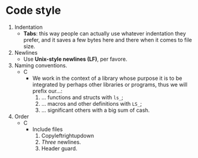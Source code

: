 # **Code style**
1. Indentation
    * **Tabs**: this way people can actually use whatever indentation they prefer, and it saves a few bytes here and there when it comes to file size.
1. Newlines
    * Use **Unix-style newlines (LF)**, per favore.
1. Naming conventions.
    * C
        * We work in the context of a library whose purpose it is to be integrated by perhaps other libraries or programs, thus we will prefix our...:
            1. ... functions and structs with `ls_`;
            2. ... macros and other definitions with `LS_`;
            3. ... significant others with a big sum of cash.
1. Order
    * C
        * Include files
            1. Copyleftrightupdown
            1. *Three* newlines.
            1. Header guard.